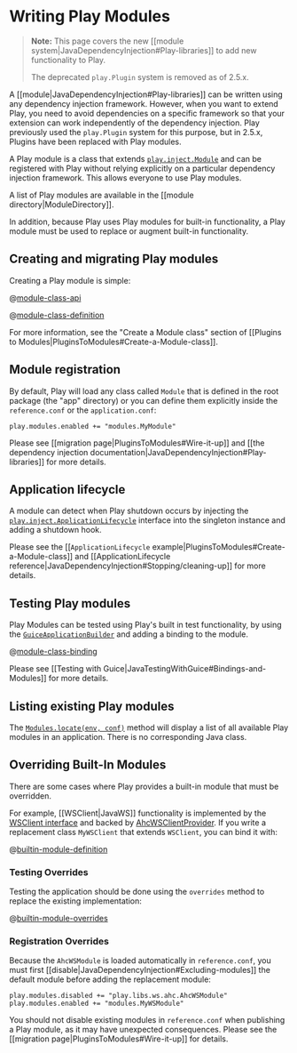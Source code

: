 <!--- Copyright (C) Lightbend Inc. <https://www.lightbend.com> -->

# Writing Play Modules

> **Note:** This page covers the new [[module system|JavaDependencyInjection#Play-libraries]] to add new functionality to Play.
>
> The deprecated `play.Plugin` system is removed as of 2.5.x.  

A [[module|JavaDependencyInjection#Play-libraries]] can be written using any dependency injection framework.  However, when you want to extend Play, you need to avoid dependencies on a specific framework so that your extension can work independently of the dependency injection.  Play previously used the `play.Plugin` system for this purpose, but in 2.5.x, Plugins have been replaced with Play modules.
 
 A Play module is a class that extends [`play.inject.Module`](api/java/play/inject/Module.html) and can be registered with Play without relying explicitly on a particular dependency injection framework.  This allows everyone to use Play modules.

A list of Play modules are available in the [[module directory|ModuleDirectory]].

In addition, because Play uses Play modules for built-in functionality, a Play module must be used to replace or augment built-in functionality.

## Creating and migrating Play modules

Creating a Play module is simple:

@[module-class-api](code/javaguide/advanced/extending/MyApi.java)

@[module-class-definition](code/javaguide/advanced/extending/MyModule.java)

For more information, see the "Create a Module class" section of [[Plugins to Modules|PluginsToModules#Create-a-Module-class]].

## Module registration

By default, Play will load any class called `Module` that is defined in the root package (the "app" directory) or
you can define them explicitly inside the `reference.conf` or the `application.conf`:

```
play.modules.enabled += "modules.MyModule"
```

Please see [[migration page|PluginsToModules#Wire-it-up]] and [[the dependency injection documentation|JavaDependencyInjection#Play-libraries]] for more details.

## Application lifecycle

A module can detect when Play shutdown occurs by injecting the [`play.inject.ApplicationLifecycle`](api/java/play/inject/ApplicationLifecycle.html) interface into the singleton instance and adding a shutdown hook.

Please see the [[`ApplicationLifecycle` example|PluginsToModules#Create-a-Module-class]] and [[ApplicationLifecycle reference|JavaDependencyInjection#Stopping/cleaning-up]] for more details.

## Testing Play modules

Play Modules can be tested using Play's built in test functionality, by using the [`GuiceApplicationBuilder`](api/java/play/inject/guice/GuiceApplicationBuilder.html) and adding a binding to the module. 

@[module-class-binding](code/javaguide/advanced/extending/JavaExtendingPlay.java)

Please see [[Testing with Guice|JavaTestingWithGuice#Bindings-and-Modules]] for more details.

## Listing existing Play modules

The [`Modules.locate(env, conf)`](api/scala/play/api/inject/Modules$.html) method will display a list of all available Play modules in an application.  There is no corresponding Java class.

## Overriding Built-In Modules

There are some cases where Play provides a built-in module that must be overridden.  

For example, [[WSClient|JavaWS]] functionality is implemented by the [WSClient interface](api/java/play/libs/ws/WSClient.html) and backed by [AhcWSClientProvider](api/java/play/libs/ws/ahc/AhcWSModule.AhcWSClientProvider.html).  If you write a replacement class `MyWSClient` that extends `WSClient`, you can bind it with:

@[builtin-module-definition](code/javaguide/advanced/extending/MyWSModule.java)

### Testing Overrides

Testing the application should be done using the `overrides` method to replace the existing implementation: 

@[builtin-module-overrides](code/javaguide/advanced/extending/JavaExtendingPlay.java)

### Registration Overrides

Because the `AhcWSModule` is loaded automatically in `reference.conf`, you must first [[disable|JavaDependencyInjection#Excluding-modules]] the default module before adding the replacement module:

```
play.modules.disabled += "play.libs.ws.ahc.AhcWSModule"
play.modules.enabled += "modules.MyWSModule"
```

You should not disable existing modules in `reference.conf` when publishing a Play module, as it may have unexpected consequences.  Please see the [[migration page|PluginsToModules#Wire-it-up]] for details.
